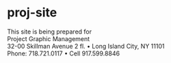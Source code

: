 # proj-site

This site is being prepared for   
Project Graphic Management  
32-00 Skillman Avenue 2 fl. • Long Island City, NY 11101  
Phone: 718.721.0117 • Cell 917.599.8846
